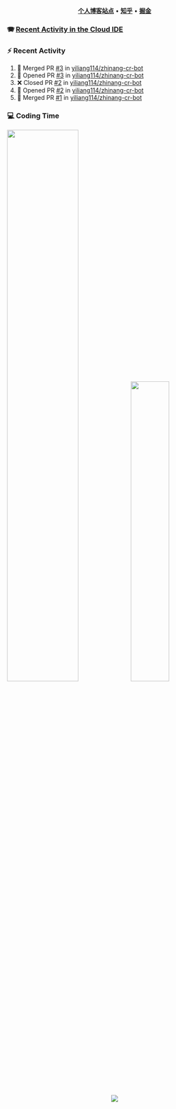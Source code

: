 <p align="center">
    <b><a href="https://yiliang.site">个人博客站点</a></b>
    •
    <b><a href="https://www.zhihu.com/people/Mrz2J">知乎</a></b>
    •
    <b><a href="https://juejin.im/user/2629687542813016">掘金</a></b>
</p>

### :accordion: [Recent Activity in the Cloud IDE](https://github.com/cloud-webide/.github)

### :zap: Recent Activity

<!--START_SECTION:activity-->

1. 🎉 Merged PR [#3](https://github.com/yiliang114/zhinang-cr-bot/pull/3) in [yiliang114/zhinang-cr-bot](https://github.com/yiliang114/zhinang-cr-bot)
2. 💪 Opened PR [#3](https://github.com/yiliang114/zhinang-cr-bot/pull/3) in [yiliang114/zhinang-cr-bot](https://github.com/yiliang114/zhinang-cr-bot)
3. ❌ Closed PR [#2](https://github.com/yiliang114/zhinang-cr-bot/pull/2) in [yiliang114/zhinang-cr-bot](https://github.com/yiliang114/zhinang-cr-bot)
4. 💪 Opened PR [#2](https://github.com/yiliang114/zhinang-cr-bot/pull/2) in [yiliang114/zhinang-cr-bot](https://github.com/yiliang114/zhinang-cr-bot)
5. 🎉 Merged PR [#1](https://github.com/yiliang114/zhinang-cr-bot/pull/1) in [yiliang114/zhinang-cr-bot](https://github.com/yiliang114/zhinang-cr-bot)

<!--END_SECTION:activity-->

### 💻 Coding Time

<img align="" width="57.5%" src="https://github-readme-stats.vercel.app/api?username=yiliang114&hide_title=true&hide_border=true&show_icons=true&include_all_commits=true&line_height=21&theme=vue-dark&border_radius=0" /><img align="" width="42.4%" src="https://github-readme-stats.vercel.app/api/top-langs/?username=yiliang114&hide_title=true&hide_border=true&layout=compact&theme=vue-dark&border_radius=0" />

<div align="center">
    <img src="https://github-readme-streak-stats.herokuapp.com/?user=yiliang114" />
</div>
